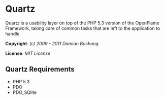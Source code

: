 # Quartz

Quartz is a usability layer on top of the PHP 5.3 version of the OpenFlame Framework, taking care of common tasks that are left to the application to handle.

**Copyright**: *(c) 2009 - 2011 Damian Bushong*

**License**: *MIT License*

## Quartz Requirements

* PHP 5.3
* PDO
* PDO_SQlite